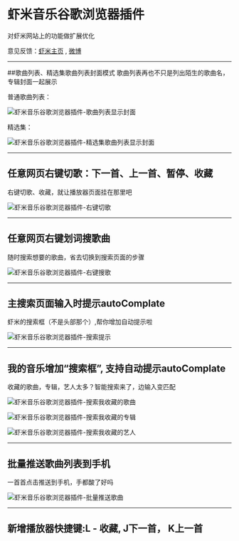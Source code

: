 # 虾米音乐谷歌浏览器插件
对虾米网站上的功能做扩展优化

意见反馈：[虾米主页](http://www.xiami.com/u/2653771) , [微博](http://weibo.com/twtter)

* * *
##歌曲列表、精选集歌曲列表封面模式
歌曲列表再也不只是列出陌生的歌曲名，专辑封面一起展示

普通歌曲列表：

![虾米音乐谷歌浏览器插件-歌曲列表显示封面](/readme_pic/song_logo.jpg "虾米音乐谷歌浏览器插件-歌曲列表显示封面")

精选集：

![虾米音乐谷歌浏览器插件-精选集歌曲列表显示封面](/readme_pic/collect_song_logo.jpg "虾米音乐谷歌浏览器插件-精选集歌曲列表显示封面")

* * *
## 任意网页右键切歌：下一首、上一首、暂停、收藏
右键切歌、收藏，就让播放器页面挂在那里吧

![虾米音乐谷歌浏览器插件-右键切歌](/readme_pic/right_menu.jpg "虾米音乐谷歌浏览器插件-右键切歌")

* * *
## 任意网页右键划词搜歌曲
随时搜索想要的歌曲，省去切换到搜索页面的步骤

![虾米音乐谷歌浏览器插件-右键搜歌](/readme_pic/right_menu_search.jpg "虾米音乐谷歌浏览器插件-右键搜歌")

* * *
## 主搜索页面输入时提示autoComplate
虾米的搜索框（不是头部那个）,帮你增加自动提示啦

![虾米音乐谷歌浏览器插件-搜索提示](/readme_pic/search_autocomplate.gif "虾米音乐谷歌浏览器插件-搜索提示")

* * *
## 我的音乐增加“搜索框”, 支持自动提示autoComplate
收藏的歌曲，专辑，艺人太多？智能搜索来了，边输入变匹配

![虾米音乐谷歌浏览器插件-搜索我收藏的歌曲](/readme_pic/search_lib_song.gif "虾米音乐谷歌浏览器插件-搜索我收藏的歌曲")

![虾米音乐谷歌浏览器插件-搜索我收藏的专辑](/readme_pic/search_lib_album.gif "虾米音乐谷歌浏览器插件-搜索我收藏的专辑")

![虾米音乐谷歌浏览器插件-搜索我收藏的艺人](/readme_pic/search_lib_artist.gif "虾米音乐谷歌浏览器插件-搜索我收藏的艺人")

* * *
## 批量推送歌曲列表到手机
一首首点击推送到手机，手都酸了好吗

![虾米音乐谷歌浏览器插件-批量推送歌曲](/readme_pic/multi_send_to_app.gif "虾米音乐谷歌浏览器插件-批量推送歌曲")

* * *
## 新增播放器快捷键:L - 收藏, J下一首， K上一首

